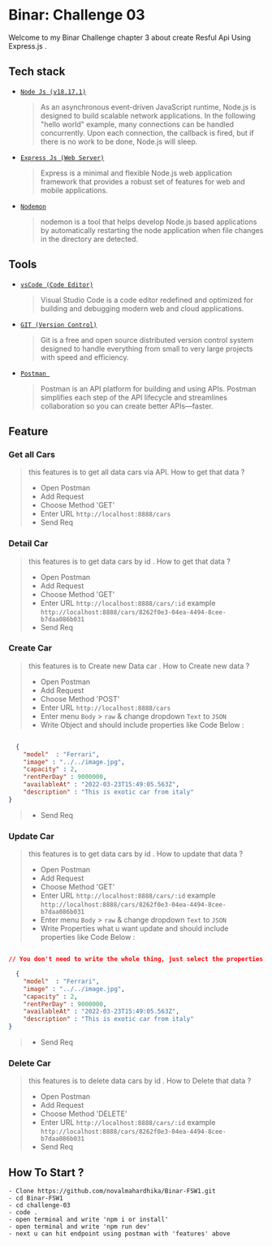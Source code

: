 # Binar: Challenge 03

Welcome to my Binar Challenge chapter 3 about create Resful Api Using Express.js .

## Tech stack

- [`Node Js (v18.17.1)`](https://nodejs.org/en)

  > As an asynchronous event-driven JavaScript runtime, Node.js is designed to build scalable network applications. In the following "hello world" example, many connections can be handled concurrently. Upon each connection, the callback is fired, but if there is no work to be done, Node.js will sleep.

- [`Express Js (Web Server)`](https://expressjs.com/)

  > Express is a minimal and flexible Node.js web application framework that provides a robust set of features for web and mobile applications.

- [`Nodemon`](https://www.npmjs.com/package/nodemon)

  > nodemon is a tool that helps develop Node.js based applications by automatically restarting the node application when file changes in the directory are detected.

## Tools

- [`vsCode (Code Editor)`](https://code.visualstudio.com/)

  > Visual Studio Code is a code editor redefined and optimized for building and debugging modern web and cloud applications.

- [`GIT (Version Control)`](https://git-scm.com/)

  > Git is a free and open source distributed version control system designed to handle everything from small to very large projects with speed and efficiency.

- [`Postman `](https://www.postman.com/)

  > Postman is an API platform for building and using APIs. Postman simplifies each step of the API lifecycle and streamlines collaboration so you can create better APIs—faster.

## Feature

### Get all Cars

> this features is to get all data cars via API. How to get that data ?
>
> - Open Postman
> - Add Request
> - Choose Method 'GET'
> - Enter URL `http://localhost:8888/cars`
> - Send Req

### Detail Car

> this features is to get data cars by id . How to get that data ?
>
> - Open Postman
> - Add Request
> - Choose Method 'GET'
> - Enter URL `http://localhost:8888/cars/:id` example `http://localhost:8888/cars/8262f0e3-04ea-4494-8cee-b7daa086b031`
> - Send Req

### Create Car

> this features is to Create new Data car . How to Create new data ?
>
> - Open Postman
> - Add Request
> - Choose Method 'POST'
> - Enter URL `http://localhost:8888/cars`
> - Enter menu `Body` > `raw` & change dropdown `Text` to `JSON`
> - Write Object and should include properties like Code Below :

```Json

  {
    "model"  : "Ferrari",
    "image" : "../../image.jpg",
    "capacity" : 2,
    "rentPerDay" : 9000000,
    "availableAt" : "2022-03-23T15:49:05.563Z",
    "description" : "This is exotic car from italy"
}

```

> - Send Req

### Update Car

> this features is to get data cars by id . How to update that data ?
>
> - Open Postman
> - Add Request
> - Choose Method 'GET'
> - Enter URL `http://localhost:8888/cars/:id` example `http://localhost:8888/cars/8262f0e3-04ea-4494-8cee-b7daa086b031`
> - Enter menu `Body` > `raw` & change dropdown `Text` to `JSON`
> - Write Properties what u want update and should include properties like Code Below :

```Json

// You don't need to write the whole thing, just select the properties what you want to update

  {
    "model"  : "Ferrari",
    "image" : "../../image.jpg",
    "capacity" : 2,
    "rentPerDay" : 9000000,
    "availableAt" : "2022-03-23T15:49:05.563Z",
    "description" : "This is exotic car from italy"
}

```

> - Send Req

### Delete Car

> this features is to delete data cars by id . How to Delete that data ?
>
> - Open Postman
> - Add Request
> - Choose Method 'DELETE'
> - Enter URL `http://localhost:8888/cars/:id` example `http://localhost:8888/cars/8262f0e3-04ea-4494-8cee-b7daa086b031`
> - Send Req

## How To Start ?

```
- Clone https://github.com/novalmahardhika/Binar-FSW1.git
- cd Binar-FSW1
- cd challenge-03
- code .
- open terminal and write 'npm i or install'
- open terminal and write 'npm run dev'
- next u can hit endpoint using postman with 'features' above
```
